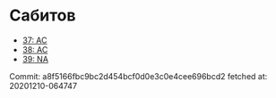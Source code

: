 # Сабитов
- [37: AC](37.md)
- [38: AC](38.md)
- [39: NA](39.md)

Commit: a8f5166fbc9bc2d454bcf0d0e3c0e4cee696bcd2
 fetched at: 20201210-064747
